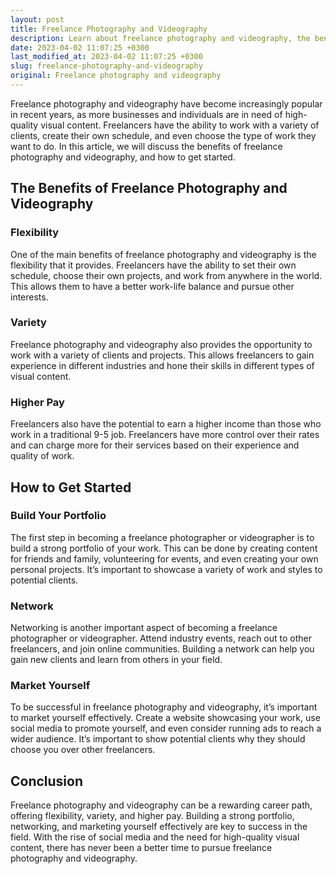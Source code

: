 ```yaml
---
layout: post
title: Freelance Photography and Videography
description: Learn about freelance photography and videography, the benefits, and how to get started.
date: 2023-04-02 11:07:25 +0300
last_modified_at: 2023-04-02 11:07:25 +0300
slug: freelance-photography-and-videography
original: Freelance photography and videography
---
```

Freelance photography and videography have become increasingly popular in recent years, as more businesses and individuals are in need of high-quality visual content. Freelancers have the ability to work with a variety of clients, create their own schedule, and even choose the type of work they want to do. In this article, we will discuss the benefits of freelance photography and videography, and how to get started.

## The Benefits of Freelance Photography and Videography

### Flexibility

One of the main benefits of freelance photography and videography is the flexibility that it provides. Freelancers have the ability to set their own schedule, choose their own projects, and work from anywhere in the world. This allows them to have a better work-life balance and pursue other interests.

### Variety

Freelance photography and videography also provides the opportunity to work with a variety of clients and projects. This allows freelancers to gain experience in different industries and hone their skills in different types of visual content.

### Higher Pay

Freelancers also have the potential to earn a higher income than those who work in a traditional 9-5 job. Freelancers have more control over their rates and can charge more for their services based on their experience and quality of work.

## How to Get Started

### Build Your Portfolio

The first step in becoming a freelance photographer or videographer is to build a strong portfolio of your work. This can be done by creating content for friends and family, volunteering for events, and even creating your own personal projects. It’s important to showcase a variety of work and styles to potential clients.

### Network

Networking is another important aspect of becoming a freelance photographer or videographer. Attend industry events, reach out to other freelancers, and join online communities. Building a network can help you gain new clients and learn from others in your field.

### Market Yourself

To be successful in freelance photography and videography, it’s important to market yourself effectively. Create a website showcasing your work, use social media to promote yourself, and even consider running ads to reach a wider audience. It’s important to show potential clients why they should choose you over other freelancers.

## Conclusion

Freelance photography and videography can be a rewarding career path, offering flexibility, variety, and higher pay. Building a strong portfolio, networking, and marketing yourself effectively are key to success in the field. With the rise of social media and the need for high-quality visual content, there has never been a better time to pursue freelance photography and videography.